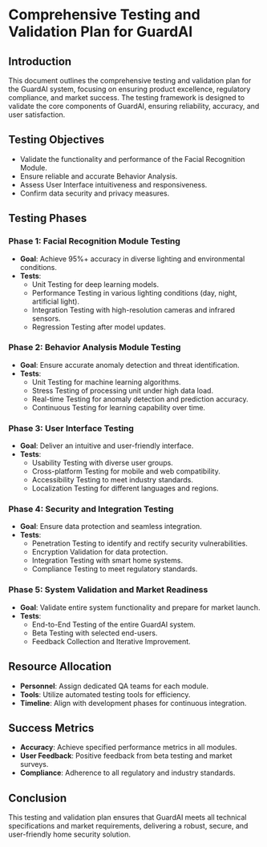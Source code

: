 # Comprehensive Testing and Validation Plan for GuardAI

## Introduction
This document outlines the comprehensive testing and validation plan for the GuardAI system, focusing on ensuring product excellence, regulatory compliance, and market success. The testing framework is designed to validate the core components of GuardAI, ensuring reliability, accuracy, and user satisfaction.

## Testing Objectives
- Validate the functionality and performance of the Facial Recognition Module.
- Ensure reliable and accurate Behavior Analysis.
- Assess User Interface intuitiveness and responsiveness.
- Confirm data security and privacy measures.

## Testing Phases

### Phase 1: Facial Recognition Module Testing
- **Goal**: Achieve 95%+ accuracy in diverse lighting and environmental conditions.
- **Tests**:
  - Unit Testing for deep learning models.
  - Performance Testing in various lighting conditions (day, night, artificial light).
  - Integration Testing with high-resolution cameras and infrared sensors.
  - Regression Testing after model updates.

### Phase 2: Behavior Analysis Module Testing
- **Goal**: Ensure accurate anomaly detection and threat identification.
- **Tests**:
  - Unit Testing for machine learning algorithms.
  - Stress Testing of processing unit under high data load.
  - Real-time Testing for anomaly detection and prediction accuracy.
  - Continuous Testing for learning capability over time.

### Phase 3: User Interface Testing
- **Goal**: Deliver an intuitive and user-friendly interface.
- **Tests**:
  - Usability Testing with diverse user groups.
  - Cross-platform Testing for mobile and web compatibility.
  - Accessibility Testing to meet industry standards.
  - Localization Testing for different languages and regions.

### Phase 4: Security and Integration Testing
- **Goal**: Ensure data protection and seamless integration.
- **Tests**:
  - Penetration Testing to identify and rectify security vulnerabilities.
  - Encryption Validation for data protection.
  - Integration Testing with smart home systems.
  - Compliance Testing to meet regulatory standards.

### Phase 5: System Validation and Market Readiness
- **Goal**: Validate entire system functionality and prepare for market launch.
- **Tests**:
  - End-to-End Testing of the entire GuardAI system.
  - Beta Testing with selected end-users.
  - Feedback Collection and Iterative Improvement.

## Resource Allocation
- **Personnel**: Assign dedicated QA teams for each module.
- **Tools**: Utilize automated testing tools for efficiency.
- **Timeline**: Align with development phases for continuous integration.

## Success Metrics
- **Accuracy**: Achieve specified performance metrics in all modules.
- **User Feedback**: Positive feedback from beta testing and market surveys.
- **Compliance**: Adherence to all regulatory and industry standards.

## Conclusion
This testing and validation plan ensures that GuardAI meets all technical specifications and market requirements, delivering a robust, secure, and user-friendly home security solution.